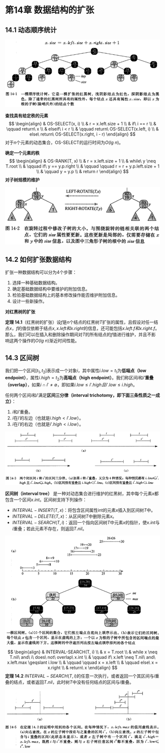 # 第14章 数据结构的扩张



## 14.1 动态顺序统计

![14_1](res/14_1.png)

**查找具有给定秩的元素**
$$
\begin{align}
& OS-SELECT(x, i) \\
& r = x.left.size + 1 \\
& if\ i == r \\
& \qquad return\ x \\
& elseif\ i < r \\
& \qquad return\ OS-SELECT(x.left, i) \\
& else\ return\ OS-SELECT(x.right, i - r)
\end{align}
$$
对于$n$个元素的动态集合，OS-SELECT的运行时间为$O(lg\ n)$。

**确定一个元素的秩**
$$
\begin{align}
& OS-RANK(T, x) \\
& r = x.left.size + 1 \\
& while\ y \neq T.root \\
& \qquad if\ y == y.p.right \\
& \qquad \qquad r = r + y.p.left.size + 1 \\
& \qquad y = y.p \\
& return r
\end{align}
$$
**对子树规模的维护**

![14_2](res/14_2.png)



## 14.2 如何扩张数据结构

扩张一种数据结构可以分为4个步骤：

1. 选择一种基础数据结构。
2. 确定基础数据结构中要维护的附加信息。
3. 检验基础数据结构上的基本修改操作能否维护附加信息。
4. 设计一些新操作。

**对红黑树的扩张**

**定理 14.1**（红黑树的扩张）设$f$是$n$个结点的红黑树$T$扩张的属性，且假设对任一结点$x$，$f$的值仅依赖于结点$x, x.left和x.right$的信息，还可能包括$x.left.f和x.right.f$。那么，我们可以在插入和删除操作期间对$T$的所有结点的$f$值进行维护，并且不影响这两个操作的$O(lg\ n)$渐近时间性能。



## 14.3 区间树

我们把一个区间$[t_1, t_2]$表示成一个对象$i$，其中属性$i.low = t_1$为**低端点（low endpoint）**，属性$i.high = t_2$为**高端点（high endpoint）**。我们称区间$i$和$i'$**重叠（overlap）**，如果$i \cap i' \neq \emptyset$，即如果$i.low \leqslant i'.high且i'.low \leqslant i.high$。

任何两个区间$i$和$i'$满足**区间三分律（interval trichotomy，即下面三条性质之一成立）**：

1. $i$和$i'$重叠。
2. $i$在$i'$的左边（也就是$i.high < i'.low$）。
3. $i$在$i'$的右边（也就是$i'.high < i.low$）。

![14_3](res/14_3.png)

**区间树（interval tree）** 是一种对动态集合进行维护的红黑树，其中每个元素$x$都包含一个区间$x.int$。区间树支持下列操作：

- $INTERVAL-INSERT(T, x)$：将包含区间属性int的元素$x$插入到区间树$T$中。
- $INTERVAL-DELETE(T, x)$：从区间树$T$中删除元素$x$。
- $INTERVAL-SEARCH(T, i)$：返回一个指向区间树$T$中元素$x$的指针，使$x.int$与$i$重叠；若此元素不存在，则返回$T.nil$。

![14_4](res/14_4.png)
$$
\begin{align}
& INTERVAL-SEARCH(T, i) \\
& x = T.root \\
& while x \neq T.nil\ and\ i\ does\ not\ overlap\ x.int \\
& \qquad if\ x.left \neq T.nil\ and\ x.left.max \geqslant i.low \\
& \qquad \qquad x = x.left \\
& \qquad else\ x = x.right \\
& return\ x
\end{align}
$$
**定理 14.2** $INTERVAL-SEARCH(T, i)$的任意一次执行，或者返回一个其区间与$i$重叠的结点，或者返回$T.nil$，此时树$T$中没有任何结点的区间与$i$重叠。

![14_5](res/14_5.png)